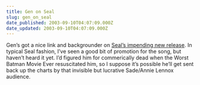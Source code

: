 ```yaml
---
title: Gen on Seal
slug: gen_on_seal
date_published: 2003-09-10T04:07:09.000Z
date_updated: 2003-09-10T04:07:09.000Z
---
```


Gen’s got a nice link and backgrounder on [Seal’s impending new release](http://www.kanai.net/weblog/archives/001347.html). In typical Seal fashion, I’ve seen a good bit of promotion for the song, but haven’t heard it yet. I’d figured him for commerically dead when the Worst Batman Movie Ever resuscitated him, so I suppose it’s possible he’ll get sent back up the charts by that invisible but lucrative Sade/Annie Lennox audience.

